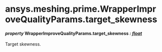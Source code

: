 # ansys.meshing.prime.WrapperImproveQualityParams.target_skewness



#### *property* WrapperImproveQualityParams.target_skewness *: [float](https://docs.python.org/3.11/library/functions.html#float)*

Target skewness.

<!-- !! processed by numpydoc !! -->
